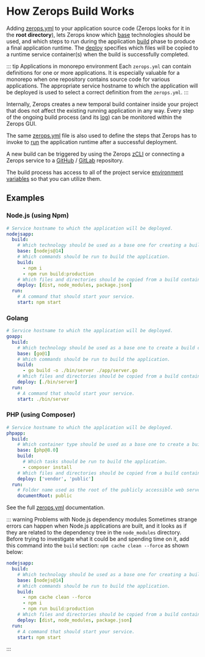 # How Zerops Build Works

Adding [zerops.yml](/documentation/build/build-config.html) to your application source code (Zerops looks for it in the **root directory**), lets Zerops know which [base](/documentation/build/build-config.html#base-optional) technologies should be used, and which steps to run during the application [build](/documentation/build/build-config.html#build) phase to produce a final application runtime. The [deploy](/documentation/build/build-config.html#deploy) specifies which files will be copied to a runtime service container(s) when the build is successfully completed.

<!-- markdownlint-disable DOCSMD004 -->
::: tip Applications in monorepo environment
Each `zerops.yml` can contain definitions for one or more applications. It is especially valuable for a monorepo when one repository contains source code for various applications. The appropriate service hostname to which the application will be deployed is used to select a correct definition from the `zerops.yml`.
:::
<!-- markdownlint-enable DOCSMD004 -->

Internally, Zerops creates a new temporal build container inside your project that does not affect the existing running application in any way. Every step of the ongoing build process (and its [log](/documentation/zerops-logs/build-logs.html)) can be monitored within the Zerops GUI.

The same [zerops.yml](/documentation/build/build-config.html) file is also used to define the steps that Zerops has to invoke to [run](/documentation/build/build-config.html#run-part-and-its-properties) the application runtime after a successful deployment.

A new build can be triggered by using the Zerops [zCLI](/documentation/cli/installation-authorization.html) or connecting a Zerops service to a [GitHub](/documentation/github/github-integration.html) / [GitLab](/documentation/gitlab/gitlab-integration.html) repository.

The build process has access to all of the project service [environment variables](/documentation/environment-variables/how-to-access.html) so that you can utilize them.

## Examples

### Node.js (using Npm)

```yaml
# Service hostname to which the application will be deployed.
nodejsapp:
  build:
    # Which technology should be used as a base one for creating a build container.
    base: [nodejs@14]
    # Which commands should be run to build the application.
    build:
      - npm i
      - npm run build:production
    # Which files and directories should be copied from a build container into a runtime container.
    deploy: [dist, node_modules, package.json]
  run:
    # A command that should start your service.
    start: npm start
```

### Golang

```yaml
# Service hostname to which the application will be deployed.
goapp:
  build:
    # Which technology should be used as a base one to create a build container.
    base: [go@1]
    # Which commands should be run to build the application.
    build:
      - go build -o ./bin/server ./app/server.go
    # Which files and directories should be copied from a build container into a runtime container.
    deploy: [./bin/server]
  run:
    # A command that should start your service.
    start: ./bin/server
```

### PHP (using Composer)

```yaml
# Service hostname to which the application will be deployed.
phpapp:
  build:
    # Which container type should be used as a base one to create a build container.
    base: [php@8.0]
    build:
      # Which tasks should be run to build the application.
      - composer install
    # Which files and directories should be copied from a build container into a runtime container.
    deploy: ['vendor', 'public']
  run:
    # Folder name used as the root of the publicly accessible web server content.
    documentRoot: public
```

See the full [zerops.yml](/documentation/build/build-config.html) documentation.

<!-- markdownlint-disable DOCSMD004 -->
::: warning Problems with Node.js dependency modules
Sometimes strange errors can happen when Node.js applications are built, and it looks as if they are related to the dependency tree in the `node_modules` directory. Before trying to investigate what it could be and spending time on it, add this command into the `build` section: `npm cache clean --force` as shown below:

```yaml
nodejsapp:
  build:
    # Which technology should be used as a base one for creating a build container.
    base: [nodejs@14]
    # Which commands should be run to build the application.
    build:
      - npm cache clean --force
      - npm i
      - npm run build:production
    # Which files and directories should be copied from a build container into a runtime container.
    deploy: [dist, node_modules, package.json]
  run:
    # A command that should start your service.
    start: npm start
```

:::
<!-- markdownlint-enable DOCSMD004 -->
